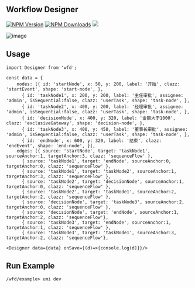 ## Workflow Designer

[![NPM Version](http://img.shields.io/npm/v/wfd.svg?style=flat)](https://www.npmjs.org/package/wfd)
[![NPM Downloads](https://img.shields.io/npm/dm/wfd.svg?style=flat)](https://www.npmjs.org/package/wfd)
![](https://img.shields.io/badge/license-MIT-000000.svg)

![image](https://github.com/guozhaolong/wfd/raw/master/example/snapshots/1.jpg)

## Usage
```
import Designer from 'wfd';

const data = {
    nodes: [{ id: 'startNode', x: 50, y: 200, label: '开始', clazz: 'startEvent', shape: 'start-node', },
      { id: 'taskNode1', x: 200, y: 200, label: '主任审批', assignee: 'admin', isSequential:false, clazz: 'userTask', shape: 'task-node', },
      { id: 'taskNode2', x: 400, y: 200, label: '经理审批', assignee: 'admin', isSequential:false, clazz: 'userTask', shape: 'task-node', },
      { id: 'decisionNode', x: 400, y: 320, label: '金额大于1000', clazz: 'exclusiveGateway', shape: 'decision-node', },
      { id: 'taskNode3', x: 400, y: 450, label: '董事长审批', assignee: 'admin', isSequential:false, clazz: 'userTask', shape: 'task-node', },
      { id: 'endNode', x: 600, y: 320, label: '结束', clazz: 'endEvent', shape: 'end-node', }],
    edges: [{ source: 'startNode', target: 'taskNode1', sourceAnchor:1, targetAnchor:3, clazz: 'sequenceFlow' },
      { source: 'taskNode1', target: 'endNode', sourceAnchor:0, targetAnchor:0, clazz: 'sequenceFlow' },
      { source: 'taskNode1', target: 'taskNode2', sourceAnchor:1, targetAnchor:3, clazz: 'sequenceFlow' },
      { source: 'taskNode2', target: 'decisionNode', sourceAnchor:1, targetAnchor:0, clazz: 'sequenceFlow' },
      { source: 'taskNode2', target: 'taskNode1', sourceAnchor:2, targetAnchor:2, clazz: 'sequenceFlow' },
      { source: 'decisionNode', target: 'taskNode3', sourceAnchor:2, targetAnchor:0, clazz: 'sequenceFlow' },
      { source: 'decisionNode', target: 'endNode', sourceAnchor:1, targetAnchor:2, clazz: 'sequenceFlow'},
      { source: 'taskNode3', target: 'endNode', sourceAnchor:1, targetAnchor:1, clazz: 'sequenceFlow' },
      { source: 'taskNode3', target: 'taskNode1', sourceAnchor:3, targetAnchor:2, clazz: 'sequenceFlow'},

<Designer data={data} onSave={(d)=>{console.log(d)}}/>
```
## Run Example
```
/wfd/example> umi dev
```

